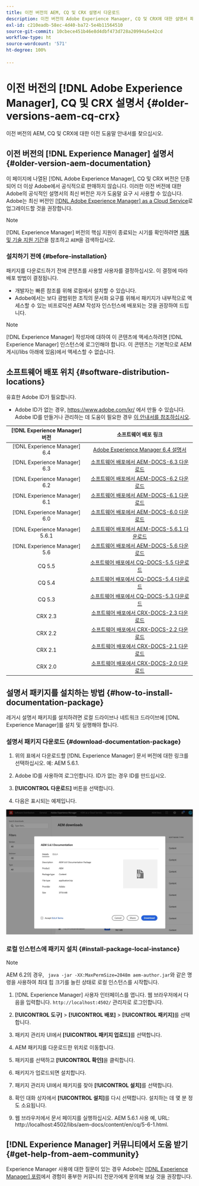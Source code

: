 ```yaml
---
title: 이전 버전의 AEM, CQ 및 CRX 설명서 다운로드
description: 이전 버전의 Adobe Experience Manager, CQ 및 CRX에 대한 설명서 패키지를 다운로드합니다.
exl-id: c210eadb-58ec-4d40-ba72-5e4b11564510
source-git-commit: 10cbece451b46e8d4dbf473d728a20994a5e42cd
workflow-type: ht
source-wordcount: '571'
ht-degree: 100%

---
```


# 이전 버전의 [!DNL Adobe Experience Manager], CQ 및 CRX 설명서 {#older-versions-aem-cq-crx}

이전 버전의 AEM, CQ 및 CRX에 대한 이전 도움말 안내서를 찾으십시오.

## 이전 버전의 [!DNL Experience Manager] 설명서 {#older-version-aem-documentation}

이 페이지에 나열된 [!DNL Adobe Experience Manager], CQ 및 CRX 버전은 단종되어 더 이상 Adobe에서 공식적으로 판매하지 않습니다. 이러한 이전 버전에 대한 Adobe의 공식적인 설명서의 최신 버전은 자가 도움말 요구 시 사용할 수 있습니다. Adobe는 최신 버전인 [[!DNL Adobe Experience Manager] as a Cloud Service](https://experienceleague.adobe.com/ko/docs/experience-manager-cloud-service)로 업그레이드할 것을 권장합니다.

>[!NOTE]
>
>[!DNL Experience Manager] 버전의 핵심 지원이 종료되는 시기를 확인하려면 [제품 및 기술 지원 기간](https://helpx.adobe.com/kr/support/programs/eol-matrix.html)을 참조하고 `AEM`을 검색하십시오.

### 설치하기 전에 {#before-installation}

패키지를 다운로드하기 전에 콘텐츠를 사용할 사용자를 결정하십시오. 이 결정에 따라 배포 방법이 결정됩니다.

* 개발자는 빠른 참조를 위해 로컬에서 설치할 수 있습니다.
* Adobe에서는 보다 광범위한 조직의 문서화 요구를 위해서 패키지가 내부적으로 액세스할 수 있는 비프로덕션 AEM 작성자 인스턴스에 배포되는 것을 권장하여 드립니다.

>[!NOTE]
>
>[!DNL Experience Manager] 작성자에 대하여 이 콘텐츠에 액세스하려면 [!DNL Experience Manager] 인스턴스에 로그인해야 합니다. 이 콘텐츠는 기본적으로 AEM 게시(/libs 아래에 있음)에서 액세스할 수 없습니다.

## 소프트웨어 배포 위치 {#software-distribution-locations}

유효한 Adobe ID가 필요합니다.

* Adobe ID가 없는 경우, https://www.adobe.com/kr/ 에서 만들 수 있습니다.
Adobe ID를 만들거나 관리하는 데 도움이 필요한 경우 [이 안내서를 참조하십시오](https://helpx.adobe.com/kr/manage-account.html).

| [!DNL Experience Manager] 버전 | 소프트웨어 배포 링크 |
|:-----------:|:--------------------------------------------------:|
| [!DNL Experience Manager] 6.4 | [Adobe Experience Manager 6.4 설명서](https://experienceleague.adobe.com/ko/docs/experience-manager-64) |
| [!DNL Experience Manager] 6.3 | [소프트웨어 배포에서 AEM-DOCS-6.3 다운로드](https://experience.adobe.com/#/downloads/content/software-distribution/en/aem.html?package=/content/software-distribution/en/details.html/content/dam/aem/public/adobe/packages/aem-docs/aem-docs-6-3.zip) |
| [!DNL Experience Manager] 6.2 | [소프트웨어 배포에서 AEM-DOCS-6.2 다운로드](https://experience.adobe.com/#/downloads/content/software-distribution/en/aem.html?package=/content/software-distribution/en/details.html/content/dam/aem/public/adobe/packages/aem-docs/aem-docs-6-2.zip) |
| [!DNL Experience Manager] 6.1 | [소프트웨어 배포에서 AEM-DOCS-6.1 다운로드](https://experience.adobe.com/#/downloads/content/software-distribution/en/aem.html?package=/content/software-distribution/en/details.html/content/dam/aem/public/adobe/packages/aem-docs/aem-docs-6-1.zip) |
| [!DNL Experience Manager] 6.0 | [소프트웨어 배포에서 AEM-DOCS-6.0 다운로드](https://experience.adobe.com/#/downloads/content/software-distribution/en/aem.html?package=/content/software-distribution/en/details.html/content/dam/aem/public/adobe/packages/aem-docs/aem-docs-6-0.zip) |
| [!DNL Experience Manager] 5.6.1 | [소프트웨어 배포에서 AEM-DOCS-5.6.1 다운로드](https://experience.adobe.com/#/downloads/content/software-distribution/en/aem.html?package=/content/software-distribution/en/details.html/content/dam/aem/public/adobe/packages/aem-docs/aem-docs-5-6-1.zip) |
| [!DNL Experience Manager] 5.6 | [소프트웨어 배포에서 AEM-DOCS-5.6 다운로드](https://experience.adobe.com/#/downloads/content/software-distribution/en/aem.html?package=/content/software-distribution/en/details.html/content/dam/aem/public/adobe/packages/aem-docs/aem-docs-5-6.zip) |
| CQ 5.5 | [소프트웨어 배포에서 CQ-DOCS-5.5 다운로드](https://experience.adobe.com/#/downloads/content/software-distribution/en/aem.html?package=%2Fcontent%2Fsoftware-distribution%2Fen%2Fdetails.html%2Fcontent%2Fdam%2Faem%2Fpublic%2Fadobe%2Fpackages%2Faem-docs%2Faem-docs-5-5.zip) |
| CQ 5.4 | [소프트웨어 배포에서 CQ-DOCS-5.4 다운로드](https://experience.adobe.com/#/downloads/content/software-distribution/en/aem.html?package=/content/software-distribution/en/details.html/content/dam/aem/public/adobe/packages/aem-docs/aem-docs-5-4.zip) |
| CQ 5.3 | [소프트웨어 배포에서 CQ-DOCS-5.3 다운로드](https://experience.adobe.com/#/downloads/content/software-distribution/en/aem.html?package=/content/software-distribution/en/details.html/content/dam/aem/public/adobe/packages/aem-docs/aem-docs-5-3.zip) |
| CRX 2.3 | [소프트웨어 배포에서 CRX-DOCS-2.3 다운로드](https://experience.adobe.com/#/downloads/content/software-distribution/en/aem.html?package=/content/software-distribution/en/details.html/content/dam/aem/public/adobe/packages/aem-docs/crx-docs-2-3.zip) |
| CRX 2.2 | [소프트웨어 배포에서 CRX-DOCS-2.2 다운로드](https://experience.adobe.com/#/downloads/content/software-distribution/en/aem.html?package=/content/software-distribution/en/details.html/content/dam/aem/public/adobe/packages/aem-docs/crx-docs-2-2.zip) |
| CRX 2.1 | [소프트웨어 배포에서 CRX-DOCS-2.1 다운로드](https://experience.adobe.com/#/downloads/content/software-distribution/en/aem.html?package=/content/software-distribution/en/details.html/content/dam/aem/public/adobe/packages/aem-docs/crx-docs-2-1.zip) |
| CRX 2.0 | [소프트웨어 배포에서 CRX-DOCS-2.0 다운로드](https://experience.adobe.com/#/downloads/content/software-distribution/en/aem.html?package=/content/software-distribution/en/details.html/content/dam/aem/public/adobe/packages/aem-docs/crx-docs-2-0.zip) |

## 설명서 패키지를 설치하는 방법 {#how-to-install-documentation-package}

레거시 설명서 패키지를 설치하려면 로컬 드라이브나 네트워크 드라이브에 [!DNL Experience Manager]를 설치 및 실행해야 합니다.

### 설명서 패키지 다운로드 {#download-documentation-package}

1. 위의 표에서 다운로드할 [!DNL Experience Manager] 문서 버전에 대한 링크를 선택하십시오. 예: AEM 5.6.1.

1. Adobe ID를 사용하여 로그인합니다. ID가 없는 경우 ID를 만드십시오.

1. **[!UICONTROL 다운로드]** 버튼을 선택합니다.

1. 다음은 표시되는 예제입니다.

![소프트웨어 배포 예](assets/screen_shot_2020-07-10at161922.jpg)

### 로컬 인스턴스에 패키지 설치 {#install-package-local-instance}

>[!NOTE]
>
>AEM 6.2의 경우, ` java -jar -XX:MaxPermSize=2048m aem-author.jar`와 같은 명령을 사용하여 최대 힙 크기를 늘린 상태로 로컬 인스턴스를 시작합니다.

1. [!DNL Experience Manager] 사용자 인터페이스를 엽니다. 웹 브라우저에서 다음을 입력합니다. `http://localhost:4502/` 관리자로 로그인합니다.

1. **[!UICONTROL 도구]** > **[!UICONTROL 배포]** > **[!UICONTROL 패키지]**&#x200B;를 선택합니다.

1. 패키지 관리자 UI에서 **[!UICONTROL 패키지 업로드]**&#x200B;를 선택합니다.

1. AEM 패키지를 다운로드한 위치로 이동합니다.

1. 패키지를 선택하고 **[!UICONTROL 확인]**&#x200B;을 클릭합니다.

1. 패키지가 업로드되면 설치합니다.

1. 패키지 관리자 UI에서 패키지를 찾아 **[!UICONTROL 설치]**&#x200B;를 선택합니다.

1. 확인 대화 상자에서 **[!UICONTROL 설치]**&#x200B;를 다시 선택합니다. 설치하는 데 몇 분 정도 소요됩니다.

1. 웹 브라우저에서 문서 페이지를 실행하십시오. AEM 5.6.1 사용 예, URL: http://localhost:4502/libs/aem-docs/content/en/cq/5-6-1.html.

## [!DNL Experience Manager] 커뮤니티에서 도움 받기 {#get-help-from-aem-community}

Experience Manager 사용에 대한 질문이 있는 경우 Adobe는 [ [!DNL Experience Manager] 포럼](https://experienceleaguecommunities.adobe.com/t5/adobe-experience-manager/ct-p/adobe-experience-manager-community)에서 경험이 풍부한 커뮤니티 전문가에게 문의해 보실 것을 권장합니다.
